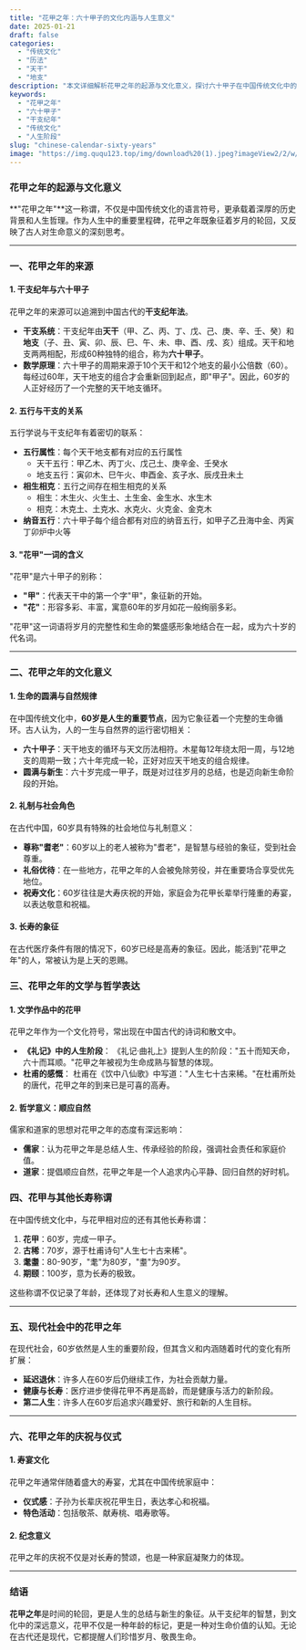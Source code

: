 ```yaml
---
title: "花甲之年：六十甲子的文化内涵与人生意义"
date: 2025-01-21
draft: false
categories:
  - "传统文化"
  - "历法"
  - "天干"
  - "地支"
description: "本文详细解析花甲之年的起源与文化意义，探讨六十甲子在中国传统文化中的重要地位及其对现代生活的启示。"
keywords:
  - "花甲之年"
  - "六十甲子" 
  - "干支纪年"
  - "传统文化"
  - "人生阶段"
slug: "chinese-calendar-sixty-years"
image: "https://img.ququ123.top/img/download%20(1).jpeg?imageView2/2/w/900/h/480"
---
```


### 花甲之年的起源与文化意义

**"花甲之年"**这一称谓，不仅是中国传统文化的语言符号，更承载着深厚的历史背景和人生哲理。作为人生中的重要里程碑，花甲之年既象征着岁月的轮回，又反映了古人对生命意义的深刻思考。

---

### 一、花甲之年的来源

#### 1. 干支纪年与六十甲子

花甲之年的来源可以追溯到中国古代的**干支纪年法**。
- **干支系统**：干支纪年由**天干**（甲、乙、丙、丁、戊、己、庚、辛、壬、癸）和**地支**（子、丑、寅、卯、辰、巳、午、未、申、酉、戌、亥）组成。天干和地支两两相配，形成60种独特的组合，称为**六十甲子**。
- **数学原理**：六十甲子的周期来源于10个天干和12个地支的最小公倍数（60）。每经过60年，天干地支的组合才会重新回到起点，即"甲子"。因此，60岁的人正好经历了一个完整的天干地支循环。

#### 2. 五行与干支的关系

五行学说与干支纪年有着密切的联系：
- **五行属性**：每个天干地支都有对应的五行属性
  - 天干五行：甲乙木、丙丁火、戊己土、庚辛金、壬癸水
  - 地支五行：寅卯木、巳午火、申酉金、亥子水、辰戌丑未土
- **相生相克**：五行之间存在相生相克的关系
  - 相生：木生火、火生土、土生金、金生水、水生木
  - 相克：木克土、土克水、水克火、火克金、金克木
- **纳音五行**：六十甲子每个组合都有对应的纳音五行，如甲子乙丑海中金、丙寅丁卯炉中火等

#### 3. "花甲"一词的含义

"花甲"是六十甲子的别称：
- **"甲"**：代表天干中的第一个字"甲"，象征新的开始。
- **"花"**：形容多彩、丰富，寓意60年的岁月如花一般绚丽多彩。

"花甲"这一词语将岁月的完整性和生命的繁盛感形象地结合在一起，成为六十岁的代名词。

---

### 二、花甲之年的文化意义

#### 1. 生命的圆满与自然规律

在中国传统文化中，**60岁是人生的重要节点**，因为它象征着一个完整的生命循环。古人认为，人的一生与自然界的运行密切相关：
- **六十甲子**：天干地支的循环与天文历法相符。木星每12年绕太阳一周，与12地支的周期一致；六十年完成一轮，正好对应天干地支的组合规律。
- **圆满与新生**：六十岁完成一甲子，既是对过往岁月的总结，也是迈向新生命阶段的开始。

#### 2. 礼制与社会角色

在古代中国，60岁具有特殊的社会地位与礼制意义：
- **尊称"耆老"**：60岁以上的老人被称为"耆老"，是智慧与经验的象征，受到社会尊重。
- **礼俗优待**：在一些地方，花甲之年的人会被免除劳役，并在重要场合享受优先地位。
- **祝寿文化**：60岁往往是大寿庆祝的开始，家庭会为花甲长辈举行隆重的寿宴，以表达敬意和祝福。

#### 3. 长寿的象征

在古代医疗条件有限的情况下，60岁已经是高寿的象征。因此，能活到"花甲之年"的人，常被认为是上天的恩赐。


### 三、花甲之年的文学与哲学表达

#### 1. 文学作品中的花甲

花甲之年作为一个文化符号，常出现在中国古代的诗词和散文中。
- **《礼记》中的人生阶段**：
  《礼记·曲礼上》提到人生的阶段："五十而知天命，六十而耳顺。"花甲之年被视为生命成熟与智慧的体现。
- **杜甫的感慨**：
  杜甫在《饮中八仙歌》中写道："人生七十古来稀。"在杜甫所处的唐代，花甲之年的到来已是可喜的高寿。

#### 2. 哲学意义：顺应自然

儒家和道家的思想对花甲之年的态度有深远影响：
- **儒家**：认为花甲之年是总结人生、传承经验的阶段，强调社会责任和家庭价值。
- **道家**：提倡顺应自然，花甲之年是一个人追求内心平静、回归自然的好时机。


### 四、花甲与其他长寿称谓

在中国传统文化中，与花甲相对应的还有其他长寿称谓：
1. **花甲**：60岁，完成一甲子。
2. **古稀**：70岁，源于杜甫诗句"人生七十古来稀"。
3. **耄耋**：80-90岁，"耄"为80岁，"耋"为90岁。
4. **期颐**：100岁，意为长寿的极致。

这些称谓不仅记录了年龄，还体现了对长寿和人生意义的理解。

---

### 五、现代社会中的花甲之年

在现代社会，60岁依然是人生的重要阶段，但其含义和内涵随着时代的变化有所扩展：
- **延迟退休**：许多人在60岁后仍继续工作，为社会贡献力量。
- **健康与长寿**：医疗进步使得花甲不再是高龄，而是健康与活力的新阶段。
- **第二人生**：许多人在60岁后追求兴趣爱好、旅行和新的人生目标。

---

### 六、花甲之年的庆祝与仪式

#### 1. 寿宴文化

花甲之年通常伴随着盛大的寿宴，尤其在中国传统家庭中：
- **仪式感**：子孙为长辈庆祝花甲生日，表达孝心和祝福。
- **特色活动**：包括敬茶、献寿桃、唱寿歌等。

#### 2. 纪念意义

花甲之年的庆祝不仅是对长寿的赞颂，也是一种家庭凝聚力的体现。

---

### 结语

**花甲之年**是时间的轮回，更是人生的总结与新生的象征。从干支纪年的智慧，到文化中的深远意义，花甲不仅是一种年龄的标记，更是一种对生命价值的认知。无论在古代还是现代，它都提醒人们珍惜岁月、敬畏生命。
